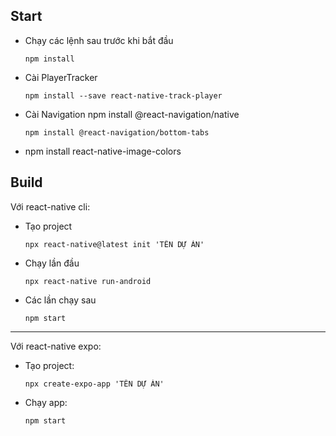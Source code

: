 ## Start
- Chạy các lệnh sau trước khi bắt đầu
    ```
    npm install
    ```
- Cài PlayerTracker
    ```
    npm install --save react-native-track-player
    ```
- Cài Navigation
    npm install @react-navigation/native
    ```
    npm install @react-navigation/bottom-tabs
    ```
- 
    npm install react-native-image-colors

## Build
Với react-native cli:
- Tạo project
    ```
    npx react-native@latest init 'TÊN DỰ ÁN'
    ```
- Chạy lần đầu
    ```
    npx react-native run-android
    ```
- Các lần chạy sau
    ```
    npm start
    ```
--------------------------------------------
Với react-native expo:
- Tạo project:
    ```
    npx create-expo-app 'TÊN DỰ ÁN'
    ```
- Chạy app:
    ```
    npm start
    ```